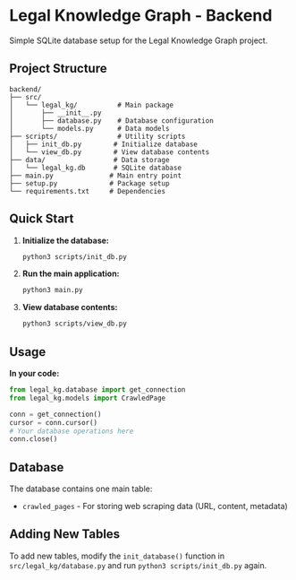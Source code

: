 # Legal Knowledge Graph - Backend

Simple SQLite database setup for the Legal Knowledge Graph project.

## Project Structure

```
backend/
├── src/
│   └── legal_kg/          # Main package
│       ├── __init__.py
│       ├── database.py    # Database configuration
│       └── models.py      # Data models
├── scripts/               # Utility scripts
│   ├── init_db.py        # Initialize database
│   └── view_db.py        # View database contents
├── data/                 # Data storage
│   └── legal_kg.db       # SQLite database
├── main.py              # Main entry point
├── setup.py             # Package setup
└── requirements.txt     # Dependencies
```

## Quick Start

1. **Initialize the database:**
   ```bash
   python3 scripts/init_db.py
   ```

2. **Run the main application:**
   ```bash
   python3 main.py
   ```

3. **View database contents:**
   ```bash
   python3 scripts/view_db.py
   ```

## Usage

**In your code:**
```python
from legal_kg.database import get_connection
from legal_kg.models import CrawledPage

conn = get_connection()
cursor = conn.cursor()
# Your database operations here
conn.close()
```

## Database

The database contains one main table:
- `crawled_pages` - For storing web scraping data (URL, content, metadata)

## Adding New Tables

To add new tables, modify the `init_database()` function in `src/legal_kg/database.py` and run `python3 scripts/init_db.py` again.
